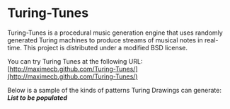 Turing-Tunes
============

Turing-Tunes is a procedural music generation engine that uses randomly
generated Turing machines to produce streams of musical notes in real-time.
This project is distributed under a modified BSD license.

You can try Turing Tunes at the following URL:
[http://maximecb.github.com/Turing-Tunes/](http://maximecb.github.com/Turing-Tunes/)

Below is a sample of the kinds of patterns Turing Drawings can generate:
***List to be populated***
